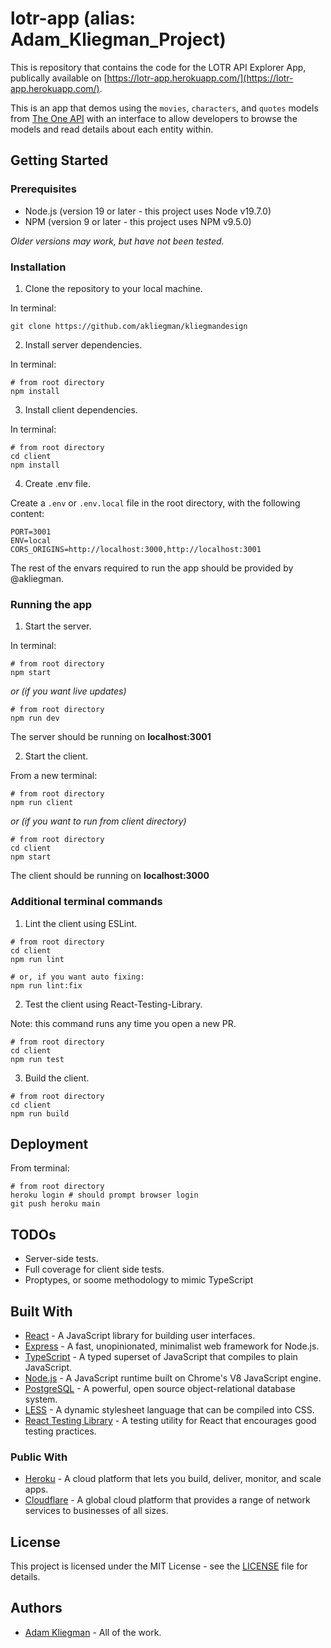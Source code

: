 # lotr-app (alias: Adam_Kliegman_Project)

This is repository that contains the code for the LOTR API Explorer App, publically available on [https://lotr-app.herokuapp.com/](https://lotr-app.herokuapp.com/).

This is an app that demos using the `movies`, `characters`, and `quotes` models from [The One API](https://the-one-api.dev/) with an interface to allow developers to browse the models and read details about each entity within.

## Getting Started

### Prerequisites

- Node.js (version 19 or later - this project uses Node v19.7.0)
- NPM (version 9 or later - this project uses NPM v9.5.0)

_Older versions may work, but have not been tested._

### Installation

1. Clone the repository to your local machine.

In terminal:

```
git clone https://github.com/akliegman/kliegmandesign
```

2. Install server dependencies.

In terminal:

```
# from root directory
npm install
```

3. Install client dependencies.

In terminal:

```
# from root directory
cd client
npm install
```

4. Create .env file.

Create a `.env` or `.env.local` file in the root directory, with the following content:

```
PORT=3001
ENV=local
CORS_ORIGINS=http://localhost:3000,http://localhost:3001
```

The rest of the envars required to run the app should be provided by @akliegman.

### Running the app

1. Start the server.

In terminal:

```
# from root directory
npm start
```

_or (if you want live updates)_

```
# from root directory
npm run dev
```

The server should be running on **localhost:3001**

2. Start the client.

From a new terminal:

```
# from root directory
npm run client
```

_or (if you want to run from client directory)_

```
# from root directory
cd client
npm start
```

The client should be running on **localhost:3000**

### Additional terminal commands

1. Lint the client using ESLint.

```
# from root directory
cd client
npm run lint

# or, if you want auto fixing:
npm run lint:fix
```

2. Test the client using React-Testing-Library.

Note: this command runs any time you open a new PR.

```
# from root directory
cd client
npm run test
```

3. Build the client.

```
# from root directory
cd client
npm run build
```

## Deployment

From terminal:

```
# from root directory
heroku login # should prompt browser login
git push heroku main
```

## TODOs

- Server-side tests.
- Full coverage for client side tests.
- Proptypes, or soome methodology to mimic TypeScript

## Built With

- [React](https://reactjs.org/) - A JavaScript library for building user interfaces.
- [Express](https://expressjs.com/) - A fast, unopinionated, minimalist web framework for Node.js.
- [TypeScript](https://www.typescriptlang.org/) - A typed superset of JavaScript that compiles to plain JavaScript.
- [Node.js](https://nodejs.org/) - A JavaScript runtime built on Chrome's V8 JavaScript engine.
- [PostgreSQL](https://www.postgresql.org/) - A powerful, open source object-relational database system.
- [LESS](http://lesscss.org/) - A dynamic stylesheet language that can be compiled into CSS.
- [React Testing Library](https://testing-library.com/docs/react-testing-library/intro/) - A testing utility for React that encourages good testing practices.

### Public With

- [Heroku](https://www.heroku.com/) - A cloud platform that lets you build, deliver, monitor, and scale apps.
- [Cloudflare](https://www.cloudflare.com/) - A global cloud platform that provides a range of network services to businesses of all sizes.

## License

This project is licensed under the MIT License - see the [LICENSE](LICENSE.txt) file for details.

## Authors

- [Adam Kliegman](https://github.com/akliegman) - All of the work.

